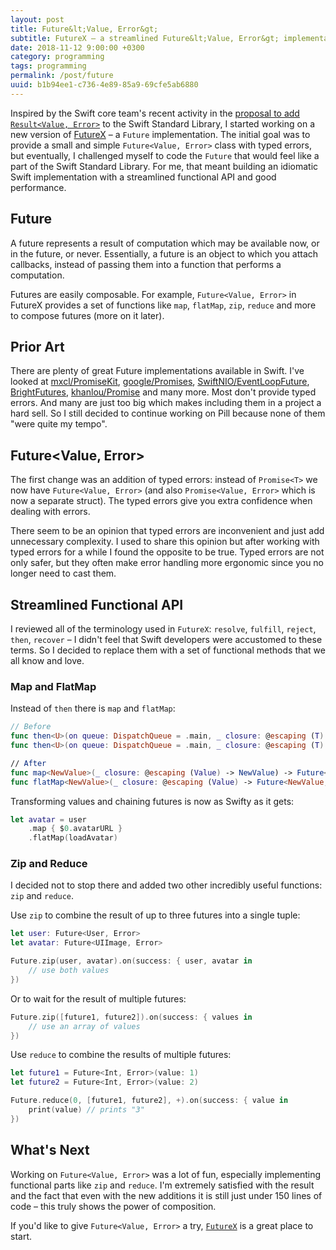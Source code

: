 ```yaml
---
layout: post
title: Future&lt;Value, Error&gt;
subtitle: FutureX – a streamlined Future&lt;Value, Error&gt; implementation with functional interface
date: 2018-11-12 9:00:00 +0300
category: programming
tags: programming
permalink: /post/future
uuid: b1b94ee1-c736-4e89-85a9-69cfe5ab6880
---
```


Inspired by the Swift core team's recent activity in the [proposal to add `Result<Value, Error>`](https://github.com/apple/swift-evolution/blob/master/proposals/0235-add-result.md) to the Swift Standard Library, I started working on a new version of [FutureX](https://github.com/kean/FutureX) – a `Future` implementation. The initial goal was to provide a small and simple `Future<Value, Error>` class with typed errors, but eventually, I challenged myself to code the `Future` that would feel like a part of the Swift Standard Library. For me, that meant building an idiomatic Swift implementation with a streamlined functional API and good performance.

## Future

A future represents a result of computation which may be available now, or in the future, or never. Essentially, a future is an object to which you attach callbacks, instead of passing them into a function that performs a computation.

Futures are easily composable. For example, `Future<Value, Error>` in FutureX provides a set of functions like `map`, `flatMap`, `zip`, `reduce` and more to compose futures (more on it later).

## Prior Art

There are plenty of great Future implementations available in Swift. I've looked at [mxcl/PromiseKit](https://github.com/mxcl/PromiseKit), [google/Promises](https://github.com/google/promises), [SwiftNIO/EventLoopFuture](https://apple.github.io/swift-nio/docs/current/NIO/Classes/EventLoopFuture.html), [BrightFutures](https://github.com/Thomvis/BrightFutures), [khanlou/Promise](https://github.com/khanlou/Promise) and many more. Most don't provide typed errors. And many are just too big which makes including them in a project a hard sell. So I still decided to continue working on Pill because none of them "were quite my tempo".

## Future&lt;Value, Error&gt;

The first change was an addition of typed errors: instead of `Promise<T>` we now have `Future<Value, Error>` (and also `Promise<Value, Error>` which is now a separate struct). The typed errors give you extra confidence when dealing with errors.

There seem to be an opinion that typed errors are inconvenient and just add unnecessary complexity. I used to share this opinion but after working with typed errors for a while I found the opposite to be true. Typed errors are not only safer, but they often make error handling more ergonomic since you no longer need to cast them.

## Streamlined Functional API

I reviewed all of the terminology used in `FutureX`: `resolve`, `fulfill`, `reject`, `then`, `recover` – I didn't feel that Swift developers were accustomed to these terms. So I decided to replace them with a set of functional methods that we all know and love.

### Map and FlatMap

Instead of `then` there is `map` and `flatMap`:

```swift
// Before
func then<U>(on queue: DispatchQueue = .main, _ closure: @escaping (T) throws -> U) -> Promise<U>
func then<U>(on queue: DispatchQueue = .main, _ closure: @escaping (T) throws -> Promise<U>) -> Promise<U>

// After
func map<NewValue>(_ closure: @escaping (Value) -> NewValue) -> Future<NewValue, Error>
func flatMap<NewValue>(_ closure: @escaping (Value) -> Future<NewValue, Error>) -> Future<NewValue, Error>
```

Transforming values and chaining futures is now as Swifty as it gets:

```swift
let avatar = user
    .map { $0.avatarURL }
    .flatMap(loadAvatar)
```

### Zip and Reduce

I decided not to stop there and added two other incredibly useful functions: `zip` and `reduce`. 

Use `zip` to combine the result of up to three futures into a single tuple:

```swift
let user: Future<User, Error>
let avatar: Future<UIImage, Error>

Future.zip(user, avatar).on(success: { user, avatar in
    // use both values
})
```

Or to wait for the result of multiple futures:

```swift
Future.zip([future1, future2]).on(success: { values in
    // use an array of values
})
```

Use `reduce` to combine the results of multiple futures:

```swift
let future1 = Future<Int, Error>(value: 1)
let future2 = Future<Int, Error>(value: 2)

Future.reduce(0, [future1, future2], +).on(success: { value in
    print(value) // prints "3"
})
```

## What's Next

Working on `Future<Value, Error>` was a lot of fun, especially implementing functional parts like `zip` and `reduce`. I'm extremely satisfied with the result and the fact that even with the new additions it is still just under 150 lines of code – this truly shows the power of composition.

If you'd like to give `Future<Value, Error>` a try, [`FutureX`](https://github.com/kean/FutureX) is a great place to start.

